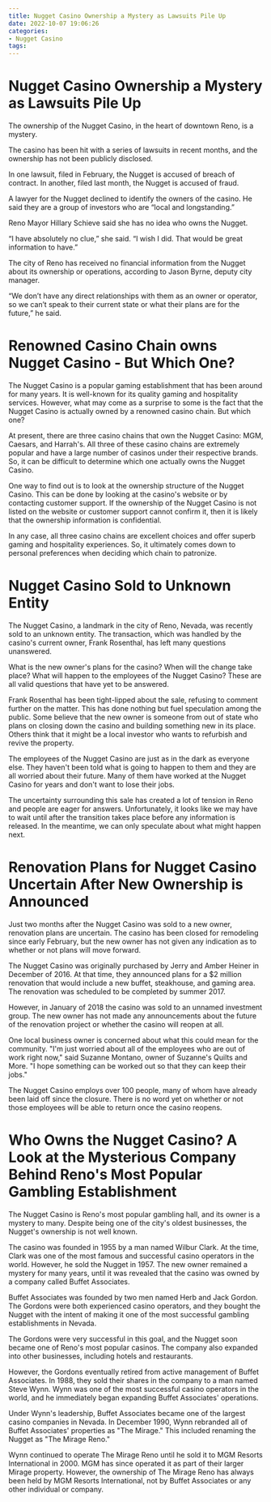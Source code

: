 ```yaml
---
title: Nugget Casino Ownership a Mystery as Lawsuits Pile Up
date: 2022-10-07 19:06:26
categories:
- Nugget Casino
tags:
---
```



#  Nugget Casino Ownership a Mystery as Lawsuits Pile Up

The ownership of the Nugget Casino, in the heart of downtown Reno, is a mystery.

The casino has been hit with a series of lawsuits in recent months, and the ownership has not been publicly disclosed.

In one lawsuit, filed in February, the Nugget is accused of breach of contract. In another, filed last month, the Nugget is accused of fraud.

A lawyer for the Nugget declined to identify the owners of the casino. He said they are a group of investors who are “local and longstanding.”

Reno Mayor Hillary Schieve said she has no idea who owns the Nugget.

“I have absolutely no clue,” she said. “I wish I did. That would be great information to have.”

The city of Reno has received no financial information from the Nugget about its ownership or operations, according to Jason Byrne, deputy city manager.

“We don’t have any direct relationships with them as an owner or operator, so we can’t speak to their current state or what their plans are for the future,” he said.

#  Renowned Casino Chain owns Nugget Casino - But Which One?

The Nugget Casino is a popular gaming establishment that has been around for many years. It is well-known for its quality gaming and hospitality services. However, what may come as a surprise to some is the fact that the Nugget Casino is actually owned by a renowned casino chain. But which one?

At present, there are three casino chains that own the Nugget Casino: MGM, Caesars, and Harrah's. All three of these casino chains are extremely popular and have a large number of casinos under their respective brands. So, it can be difficult to determine which one actually owns the Nugget Casino.

One way to find out is to look at the ownership structure of the Nugget Casino. This can be done by looking at the casino's website or by contacting customer support. If the ownership of the Nugget Casino is not listed on the website or customer support cannot confirm it, then it is likely that the ownership information is confidential.

In any case, all three casino chains are excellent choices and offer superb gaming and hospitality experiences. So, it ultimately comes down to personal preferences when deciding which chain to patronize.

#  Nugget Casino Sold to Unknown Entity

The Nugget Casino, a landmark in the city of Reno, Nevada, was recently sold to an unknown entity. The transaction, which was handled by the casino's current owner, Frank Rosenthal, has left many questions unanswered.

What is the new owner's plans for the casino?
When will the change take place?
What will happen to the employees of the Nugget Casino?
These are all valid questions that have yet to be answered.

Frank Rosenthal has been tight-lipped about the sale, refusing to comment further on the matter. This has done nothing but fuel speculation among the public. Some believe that the new owner is someone from out of state who plans on closing down the casino and building something new in its place. Others think that it might be a local investor who wants to refurbish and revive the property.

The employees of the Nugget Casino are just as in the dark as everyone else. They haven't been told what is going to happen to them and they are all worried about their future. Many of them have worked at the Nugget Casino for years and don't want to lose their jobs.

The uncertainty surrounding this sale has created a lot of tension in Reno and people are eager for answers. Unfortunately, it looks like we may have to wait until after the transition takes place before any information is released. In the meantime, we can only speculate about what might happen next.

#  Renovation Plans for Nugget Casino Uncertain After New Ownership is Announced

Just two months after the Nugget Casino was sold to a new owner, renovation plans are uncertain. The casino has been closed for remodeling since early February, but the new owner has not given any indication as to whether or not plans will move forward.

The Nugget Casino was originally purchased by Jerry and Amber Heiner in December of 2016. At that time, they announced plans for a $2 million renovation that would include a new buffet, steakhouse, and gaming area. The renovation was scheduled to be completed by summer 2017.

However, in January of 2018 the casino was sold to an unnamed investment group. The new owner has not made any announcements about the future of the renovation project or whether the casino will reopen at all.

One local business owner is concerned about what this could mean for the community. "I'm just worried about all of the employees who are out of work right now," said Suzanne Montano, owner of Suzanne's Quilts and More. "I hope something can be worked out so that they can keep their jobs."

The Nugget Casino employs over 100 people, many of whom have already been laid off since the closure. There is no word yet on whether or not those employees will be able to return once the casino reopens.

#  Who Owns the Nugget Casino? A Look at the Mysterious Company Behind Reno's Most Popular Gambling Establishment

The Nugget Casino is Reno's most popular gambling hall, and its owner is a mystery to many. Despite being one of the city's oldest businesses, the Nugget's ownership is not well known.

The casino was founded in 1955 by a man named Wilbur Clark. At the time, Clark was one of the most famous and successful casino operators in the world. However, he sold the Nugget in 1957. The new owner remained a mystery for many years, until it was revealed that the casino was owned by a company called Buffet Associates.

Buffet Associates was founded by two men named Herb and Jack Gordon. The Gordons were both experienced casino operators, and they bought the Nugget with the intent of making it one of the most successful gambling establishments in Nevada.

The Gordons were very successful in this goal, and the Nugget soon became one of Reno's most popular casinos. The company also expanded into other businesses, including hotels and restaurants.

However, the Gordons eventually retired from active management of Buffet Associates. In 1988, they sold their shares in the company to a man named Steve Wynn. Wynn was one of the most successful casino operators in the world, and he immediately began expanding Buffet Associates' operations.

Under Wynn's leadership, Buffet Associates became one of the largest casino companies in Nevada. In December 1990, Wynn rebranded all of Buffet Associates' properties as "The Mirage." This included renaming the Nugget as "The Mirage Reno."

Wynn continued to operate The Mirage Reno until he sold it to MGM Resorts International in 2000. MGM has since operated it as part of their larger Mirage property. However, the ownership of The Mirage Reno has always been held by MGM Resorts International, not by Buffet Associates or any other individual or company.